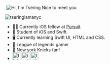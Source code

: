 ![Hi, I'm Tsering Nice to meet you](https://user-images.githubusercontent.com/55720394/122418734-6bf19c00-cf58-11eb-90b6-765500b527f8.gif)


<p align="left"> <img src="https://komarev.com/ghpvc/?username=tseringlamanyc&label=Profile%20views&color=0e75b6&style=flat" alt="tseringlamanyc" /> </p>

- 👨‍💻 Currently iOS fellow at [Pursuit](https://www.pursuit.org)                                                     
- 🍎 Student of iOS and Swift. 
- 🖥 Currently learning Swift UI, HTML and CSS. 
- 👾 League of legends gamer
- 🏀 New york Knicks fan! 
- [<img src='https://cdn.jsdelivr.net/npm/simple-icons@3.0.1/icons/linkedin.svg' alt='linkedin' height='25'>](https://www.linkedin.com/in/tsering-lama-nyc)  [<img src='https://cdn.jsdelivr.net/npm/simple-icons@3.0.1/icons/instagram.svg' alt='instagram' height='25'>](https://www.instagram.com/tsenyk_ios)  [<img src='https://cdn.jsdelivr.net/npm/simple-icons@3.0.1/icons/twitter.svg' alt='twitter' height='25'>](https://twitter.com/tsenykk) 
 


